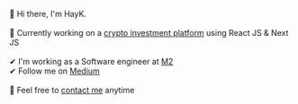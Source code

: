 👋 Hi there, I'm HayK. <br>
<br>
🚀 Currently working on a [crypto investment platform](https://www.m2.com) using React JS & Next JS <br>
<br>
✔ I'm working as a Software engineer at [M2](https://www.linkedin.com/company/m2-investment/) <br>
✔ Follow me on [Medium](https://medium.com/@hayk.react) <br>
<br>
📩 Feel free to [contact me](https://www.linkedin.com/in/hayk-front) anytime



